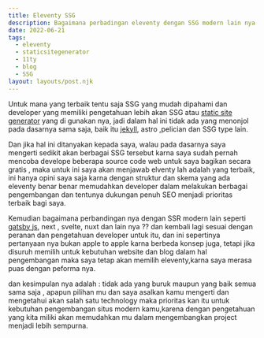 ```yaml
---
title: Eleventy SSG
description: Bagaimana perbadingan eleventy dengan SSG modern lain nya
date: 2022-06-21
tags:
  - eleventy
  - staticsitegenerator
  - 11ty
  - blog
  - SSG
layout: layouts/post.njk
---
```


Untuk mana yang terbaik tentu saja SSG yang mudah dipahami dan developer yang memiliki pengetahuan lebih akan SSG atau [static site generator]({{page.url}}) yang di gunakan nya, jadi dalam hal ini tidak ada yang menonjol pada dasarnya sama saja, baik itu [jekyll](https://jekyllrb.com), astro ,pelician dan SSG type lain.

Dan jika hal ini ditanyakan kepada saya, walau pada dasarnya saya mengerti sedikit akan berbagai SSG tersebut karna saya sudah pernah mencoba develope beberapa source code web untuk saya bagikan secara gratis , maka untuk ini saya akan menjawab elventy lah adalah yang terbaik, ini hanya opini saya saja karna dengan struktur dan skema yang ada eleventy benar benar memudahkan developer dalam melakukan berbagai pengembangan dan tentunya dukungan penuh SEO menjadi prioritas terbaik bagi saya.

Kemudian bagaimana perbandingan nya dengan SSR modern lain seperti [gatsby js](https://gatsbyjs.com), next , svelte, nuxt dan lain nya ?? dan kembali lagi sesuai dengan peranan dan pengetahuan developer untuk itu, dan ini sepertinya pertanyaan nya bukan apple to apple karna berbeda konsep juga, tetapi jika disuruh memilih untuk kebutuhan website dan blog dalam hal pengembangan maka saya tetap akan memilih eleventy,karna saya merasa puas dengan peforma nya.

dan kesimpulan nya adalah : tidak ada yang buruk maupun yang baik semua sama saja , apapun pilihan mu dan saya asalkan kamu mengerti dan mengetahui akan salah satu technology maka prioritas kan itu untuk kebutuhan pengembangan situs modern kamu,karena dengan pengetahuan yang kita miliki akan memudahkan mu dalam mengembangkan project menjadi lebih sempurna.

